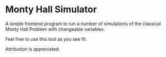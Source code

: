 # Monty Hall Simulator

A simple frontend program to run a number of simulations of the classical Monty Hall Problem with changeable variables.

Feel free to use this tool as you see fit.

Attribution is appreciated.

